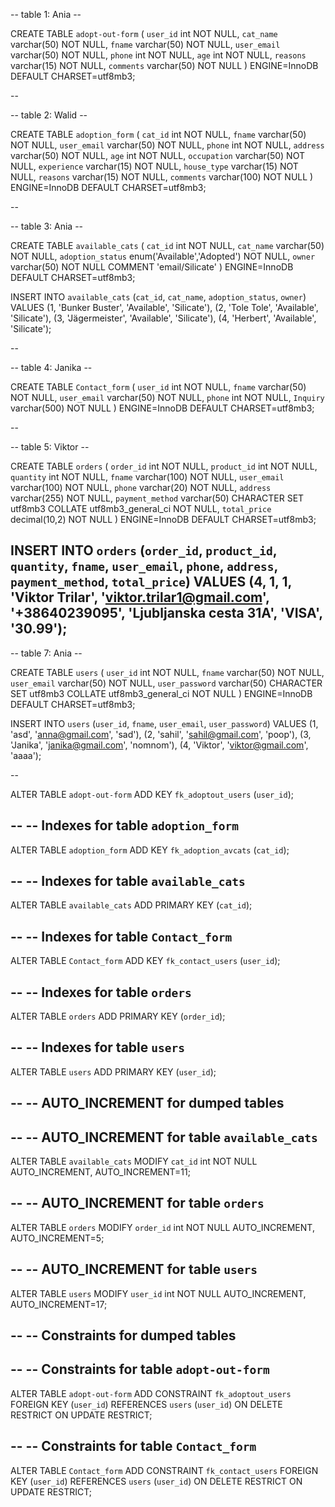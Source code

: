 -- table 1: Ania --


CREATE TABLE `adopt-out-form` (
  `user_id` int NOT NULL,
  `cat_name` varchar(50) NOT NULL,
  `fname` varchar(50) NOT NULL,
  `user_email` varchar(50) NOT NULL,
  `phone` int NOT NULL,
  `age` int NOT NULL,
  `reasons` varchar(15) NOT NULL,
  `comments` varchar(50) NOT NULL
) ENGINE=InnoDB DEFAULT CHARSET=utf8mb3;


--


-- table 2: Walid --

CREATE TABLE `adoption_form` (
  `cat_id` int NOT NULL,
  `fname` varchar(50) NOT NULL,
  `user_email` varchar(50) NOT NULL,
  `phone` int NOT NULL,
  `address` varchar(50) NOT NULL,
  `age` int NOT NULL,
  `occupation` varchar(50) NOT NULL,
  `experience` varchar(15) NOT NULL,
  `house_type` varchar(15) NOT NULL,
  `reasons` varchar(15) NOT NULL,
  `comments` varchar(100) NOT NULL
) ENGINE=InnoDB DEFAULT CHARSET=utf8mb3;

--


-- table 3: Ania --

CREATE TABLE `available_cats` (
  `cat_id` int NOT NULL,
  `cat_name` varchar(50) NOT NULL,
  `adoption_status` enum('Available','Adopted') NOT NULL,
  `owner` varchar(50) NOT NULL COMMENT 'email/Silicate'
) ENGINE=InnoDB DEFAULT CHARSET=utf8mb3;


INSERT INTO `available_cats` (`cat_id`, `cat_name`, `adoption_status`, `owner`) VALUES
(1, 'Bunker Buster', 'Available', 'Silicate'),
(2, 'Tole Tole', 'Available', 'Silicate'),
(3, 'Jägermeister', 'Available', 'Silicate'),
(4, 'Herbert', 'Available', 'Silicate');

--


-- table 4: Janika --

CREATE TABLE `Contact_form` (
  `user_id` int NOT NULL,
  `fname` varchar(50) NOT NULL,
  `user_email` varchar(50) NOT NULL,
  `phone` int NOT NULL,
  `Inquiry` varchar(500) NOT NULL
) ENGINE=InnoDB DEFAULT CHARSET=utf8mb3;

--

-- table 5: Viktor --

CREATE TABLE `orders` (
  `order_id` int NOT NULL,
  `product_id` int NOT NULL,
  `quantity` int NOT NULL,
  `fname` varchar(100) NOT NULL,
  `user_email` varchar(100) NOT NULL,
  `phone` varchar(20) NOT NULL,
  `address` varchar(255) NOT NULL,
  `payment_method` varchar(50) CHARACTER SET utf8mb3 COLLATE utf8mb3_general_ci NOT NULL,
  `total_price` decimal(10,2) NOT NULL
) ENGINE=InnoDB DEFAULT CHARSET=utf8mb3;

INSERT INTO `orders` (`order_id`, `product_id`, `quantity`, `fname`, `user_email`, `phone`, `address`, `payment_method`, `total_price`) VALUES
(4, 1, 1, 'Viktor Trilar', 'viktor.trilar1@gmail.com', '+38640239095', 'Ljubljanska cesta 31A', 'VISA', '30.99');
--


-- table 7: Ania --

CREATE TABLE `users` (
  `user_id` int NOT NULL,
  `fname` varchar(50) NOT NULL,
  `user_email` varchar(50) NOT NULL,
  `user_password` varchar(50) CHARACTER SET utf8mb3 COLLATE utf8mb3_general_ci NOT NULL
) ENGINE=InnoDB DEFAULT CHARSET=utf8mb3;

INSERT INTO `users` (`user_id`, `fname`, `user_email`, `user_password`) VALUES
(1, 'asd', 'anna@gmail.com', 'sad'),
(2, 'sahil', 'sahil@gmail.com', 'poop'),
(3, 'Janika', 'janika@gmail.com', 'nomnom'),
(4, 'Viktor', 'viktor@gmail.com', 'aaaa');

--

ALTER TABLE `adopt-out-form`
  ADD KEY `fk_adoptout_users` (`user_id`);

--
-- Indexes for table `adoption_form`
--
ALTER TABLE `adoption_form`
  ADD KEY `fk_adoption_avcats` (`cat_id`);

--
-- Indexes for table `available_cats`
--
ALTER TABLE `available_cats`
  ADD PRIMARY KEY (`cat_id`);

--
-- Indexes for table `Contact_form`
--
ALTER TABLE `Contact_form`
  ADD KEY `fk_contact_users` (`user_id`);

--
-- Indexes for table `orders`
--
ALTER TABLE `orders`
  ADD PRIMARY KEY (`order_id`);

--
-- Indexes for table `users`
--
ALTER TABLE `users`
  ADD PRIMARY KEY (`user_id`);

--
-- AUTO_INCREMENT for dumped tables
--

--
-- AUTO_INCREMENT for table `available_cats`
--
ALTER TABLE `available_cats`
  MODIFY `cat_id` int NOT NULL AUTO_INCREMENT, AUTO_INCREMENT=11;

--
-- AUTO_INCREMENT for table `orders`
--
ALTER TABLE `orders`
  MODIFY `order_id` int NOT NULL AUTO_INCREMENT, AUTO_INCREMENT=5;

--
-- AUTO_INCREMENT for table `users`
--
ALTER TABLE `users`
  MODIFY `user_id` int NOT NULL AUTO_INCREMENT, AUTO_INCREMENT=17;

--
-- Constraints for dumped tables
--

--
-- Constraints for table `adopt-out-form`
--
ALTER TABLE `adopt-out-form`
  ADD CONSTRAINT `fk_adoptout_users` FOREIGN KEY (`user_id`) REFERENCES `users` (`user_id`) ON DELETE RESTRICT ON UPDATE RESTRICT;

--
-- Constraints for table `Contact_form`
--
ALTER TABLE `Contact_form`
  ADD CONSTRAINT `fk_contact_users` FOREIGN KEY (`user_id`) REFERENCES `users` (`user_id`) ON DELETE RESTRICT ON UPDATE RESTRICT;
